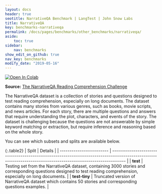 ```yaml
---
layout: docs
header: true
seotitle: NarrativeQA Benchmark | LangTest | John Snow Labs
title: NarrativeQA
key: benchmarks-narrativeqa
permalink: /docs/pages/benchmarks/other_benchmarks/narrativeqa/
aside:
    toc: true
sidebar:
    nav: benchmarks
show_edit_on_github: true
nav_key: benchmarks
modify_date: "2019-05-16"
---
```


<div class="h3-box" markdown="1">

[![Open In Colab](https://colab.research.google.com/assets/colab-badge.svg)](https://colab.research.google.com/github/JohnSnowLabs/langtest/blob/main/demo/tutorials/llm_notebooks/dataset-notebooks/NarrativeQA_Question_Answering.ipynb)

**Source:** [The NarrativeQA Reading Comprehension Challenge](https://aclanthology.org/Q18-1023/)

The NarrativeQA dataset is a collection of stories and questions designed to test reading comprehension, especially on long documents. The dataset contains many stories from various genres, such as books, movie scripts, and news articles. For each story, there are multiple questions and answers that require understanding the plot, characters, and events of the story. The dataset is challenging because the questions are not answerable by simple keyword matching or extraction, but require inference and reasoning based on the whole story.

You can see which subsets and splits are available below.

{:.table2}
| Split                     | Details                                                                                                                                                             |
| ------------------------- | ------------------------------------------------------------------------------------------------------------------------------------------------------------------- |
| **test**      | Testing set from the NarrativeQA dataset, containing 3000 stories and corresponding questions designed to test reading comprehension, especially on long documents. |
| **test-tiny** | Truncated version of NarrativeQA dataset which contains 50 stories and corresponding questions examples.                                                            |

</div>